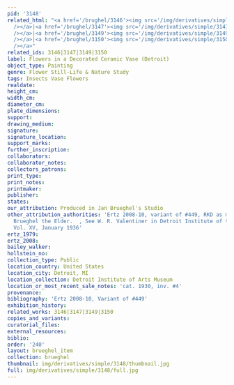 ```yaml
---
pid: '3148'
related_html: "<a href='/brughel/3146'><img src='/img/derivatives/simple/3146/thumbnail.jpg'
  /></a>|<a href='/brughel/3147'><img src='/img/derivatives/simple/3147/thumbnail.jpg'
  /></a>|<a href='/brughel/3149'><img src='/img/derivatives/simple/3149/thumbnail.jpg'
  /></a>|<a href='/brughel/3150'><img src='/img/derivatives/simple/3150/thumbnail.jpg'
  /></a>"
related_ids: 3146|3147|3149|3150
label: Flowers in a Decorated Ceramic Vase (Detroit)
object_type: Painting
genre: Flower Still-Life & Nature Study
tags: Insects Vase Flowers
realdate: 
height_cm: 
width_cm: 
diameter_cm: 
plate_dimensions: 
support: 
drawing_medium: 
signature: 
signature_location: 
support_marks: 
further_inscription: 
collaborators: 
collaborator_notes: 
collectors_patrons: 
print_type: 
print_notes: 
printmaker: 
publisher: 
states: 
our_attribution: Produced in Jan Brueghel's Studio
other_attribution_authorities: 'Ertz 2008-10, variant of #449, RKD as manner of Jan
  Brueghel the Elder.  , See W. R. Valentiner in Detroit Institute of the Arts Bulletin
  Vol. XV, January 1936'
ertz_1979: 
ertz_2008: 
bailey_walker: 
hollstein_no: 
collection_type: Public
location_country: United States
location_city: Detroit, MI
location_collection: Detroit Institute of Arts Museum
location_or_most_recent_sale_notes: 'cat. 1930, inv. #4'
provenance: 
bibliography: 'Ertz 2008-10, Variant of #449'
exhibition_history: 
related_works: 3146|3147|3149|3150
copies_and_variants: 
curatorial_files: 
external_resources: 
biblio: 
order: '240'
layout: brueghel_item
collection: brueghel
thumbnail: img/derivatives/simple/3148/thumbnail.jpg
full: img/derivatives/simple/3148/full.jpg
---
```

